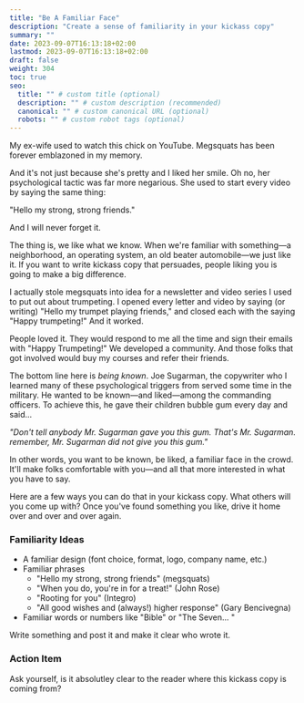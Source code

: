 ```yaml
---
title: "Be A Familiar Face"
description: "Create a sense of familiarity in your kickass copy"
summary: ""
date: 2023-09-07T16:13:18+02:00
lastmod: 2023-09-07T16:13:18+02:00
draft: false
weight: 304
toc: true
seo:
  title: "" # custom title (optional)
  description: "" # custom description (recommended)
  canonical: "" # custom canonical URL (optional)
  robots: "" # custom robot tags (optional)
---
```


My ex-wife used to watch this chick on YouTube. Megsquats has been forever emblazoned in my memory.

And it's not just because she's pretty and I liked her smile. Oh no, her psychological tactic was far more negarious. She used to start every video by saying the same thing:

"Hello my strong, strong friends."

And I will never forget it.

The thing is, we like what we know. When we're familiar with something&mdash;a neighborhood, an operating system, an old beater automobile&mdash;we just like it. If you want to write kickass copy that persuades, people liking you is going to make a big difference.

I actually stole megsquats into idea for a newsletter and video series I used to put out about trumpeting. I opened every letter and video by saying (or writing) "Hello my trumpet playing friends," and closed each with the saying "Happy trumpeting!" And it worked.

People loved it. They would respond to me all the time and sign their emails with "Happy Trumpeting!" We developed a community. And those folks that got involved would buy my courses and refer their friends.

The bottom line here is *being known*. Joe Sugarman, the copywriter who I learned many of these psychological triggers from served some time in the military. He wanted to be known&mdash;and liked&mdash;among the commanding officers. To achieve this, he gave their children bubble gum every day and said...

*"Don't tell anybody Mr. Sugarman gave you this gum. That's Mr. Sugarman. remember, Mr. Sugarman did not give you this gum."*

In other words, you want to be known, be liked, a familiar face in the crowd. It'll make folks comfortable with you&mdash;and all that more interested in what you have to say.

Here are a few ways you can do that in your kickass copy. What others will you come up with? Once you've found something you like, drive it home over and over and over again.

### Familiarity Ideas

* A familiar design (font choice, format, logo, company name, etc.)
* Familiar phrases
  * "Hello my strong, strong friends" (megsquats)
  * "When you do, you're in for a treat!" (John Rose)
  * "Rooting for you" (Integro)
  * "All good wishes and (always!) higher response" (Gary Bencivegna)
* Familiar words or numbers like "Bible" or "The Seven... "

Write something and post it and make it clear who wrote it.

### Action Item

Ask yourself, is it absolutley clear to the reader where this kickass copy is coming from?
